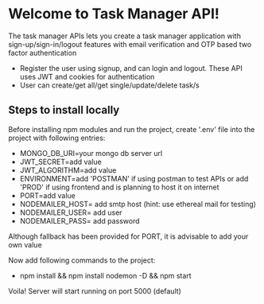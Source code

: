 # Welcome to Task Manager API!

The task manager APIs lets you create a task manager application with sign-up/sign-in/logout features with email verification and OTP based two factor authentication

- Register the user using signup, and can login and logout. These API uses JWT and cookies for authentication
- User can create/get all/get single/update/delete task/s


## Steps to install locally
Before installing npm modules and run the project, create '.env' file into the project with following entries:

- MONGO_DB_URI=your mongo db server url
- JWT_SECRET=add value
- JWT_ALGORITHM=add value
- ENVIRONMENT=add 'POSTMAN' if using postman to test APIs or add 'PROD' if using frontend and is planning to host it on internet
- PORT=add value
- NODEMAILER_HOST= add smtp host (hint: use ethereal mail for testing)
- NODEMAILER_USER= add user
- NODEMAILER_PASS= add password

Although fallback has been provided for PORT, it is advisable to add your own value

Now add following commands to the project:

 - npm install && npm install nodemon -D && npm start

Voila! Server will start running on port 5000 (default)
